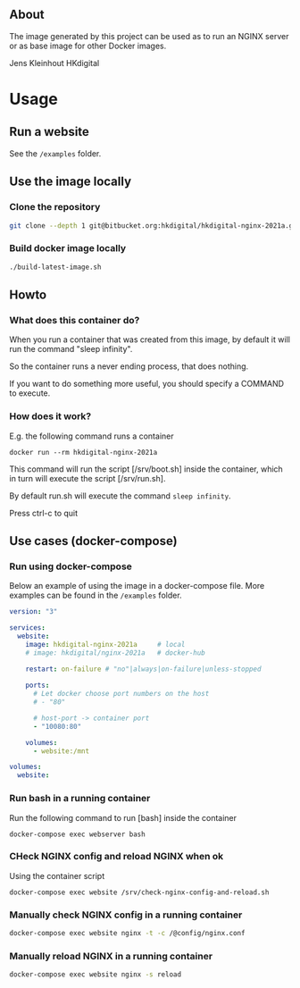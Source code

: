 
## About

  The image generated by this project can be used as to run an NGINX server or as base image for other Docker images.

  Jens Kleinhout
  HKdigital

# Usage

## Run a website

See the `/examples` folder.

## Use the image locally

### Clone the repository

```bash
git clone --depth 1 git@bitbucket.org:hkdigital/hkdigital-nginx-2021a.git
```

### Build docker image locally

```bash
./build-latest-image.sh
```

## Howto

### What does this container do?

When you run a container that was created from this image, by default it will run the command "sleep infinity".

So the container runs a never ending process, that does nothing.

If you want to do something more useful, you should specify a COMMAND to execute.

### How does it work?

E.g. the following command runs a container

    docker run --rm hkdigital-nginx-2021a

This command will run the script [/srv/boot.sh] inside the container, which in turn will execute the script [/srv/run.sh].

By default run.sh will execute the command `sleep infinity`.

Press ctrl-c to quit

## Use cases (docker-compose)

### Run using docker-compose

Below an example of using the image in a docker-compose file. More examples can be found in the `/examples` folder.

```yaml
version: "3"

services:
  website:
    image: hkdigital-nginx-2021a     # local
    # image: hkdigital/nginx-2021a   # docker-hub
    
    restart: on-failure # "no"|always|on-failure|unless-stopped

    ports:
      # Let docker choose port numbers on the host
      # - "80"

      # host-port -> container port
      - "10080:80"

    volumes:
      - website:/mnt

volumes:
  website:
```

### Run bash in a running container

Run the following command to run [bash] inside the container

```
docker-compose exec webserver bash
```

### CHeck NGINX config and reload NGINX when ok

Using the container script

```
docker-compose exec website /srv/check-nginx-config-and-reload.sh
```

### Manually check NGINX config in a running container

```bash
docker-compose exec website nginx -t -c /@config/nginx.conf
```

### Manually reload NGINX in a running container

```bash
docker-compose exec website nginx -s reload
```
